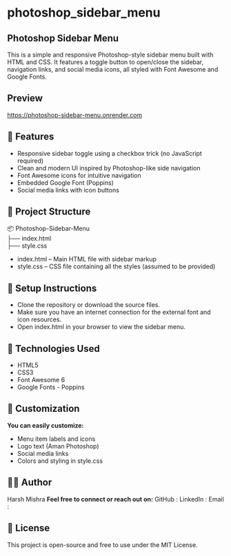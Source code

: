 # photoshop_sidebar_menu

## Photoshop Sidebar Menu
This is a simple and responsive Photoshop-style sidebar menu built with HTML and CSS. It features a toggle button to open/close the sidebar, navigation links, and social media icons, all styled with Font Awesome and Google Fonts.

## Preview 
https://photoshop-sidebar-menu.onrender.com

## 🚀 Features
- Responsive sidebar toggle using a checkbox trick (no JavaScript required)
- Clean and modern UI inspired by Photoshop-like side navigation
- Font Awesome icons for intuitive navigation
- Embedded Google Font (Poppins)
- Social media links with icon buttons

## 📁 Project Structure
📦 Photoshop-Sidebar-Menu <br>
├── index.html <br>
├── style.css <br>

- index.html – Main HTML file with sidebar markup
- style.css – CSS file containing all the styles (assumed to be provided)

## 🔧 Setup Instructions
- Clone the repository or download the source files.
- Make sure you have an internet connection for the external font and icon resources.
- Open index.html in your browser to view the sidebar menu.

## 🧰 Technologies Used
- HTML5
- CSS3
- Font Awesome 6
- Google Fonts - Poppins

## 🎨 Customization
**You can easily customize:**
- Menu item labels and icons
- Logo text (Aman Photoshop)
- Social media links
- Colors and styling in style.css

## 👨‍💻 Author
Harsh Mishra
**Feel free to connect or reach out on:**
GitHub : 
LinkedIn :
Email : 

## 📄 License
This project is open-source and free to use under the MIT License.

